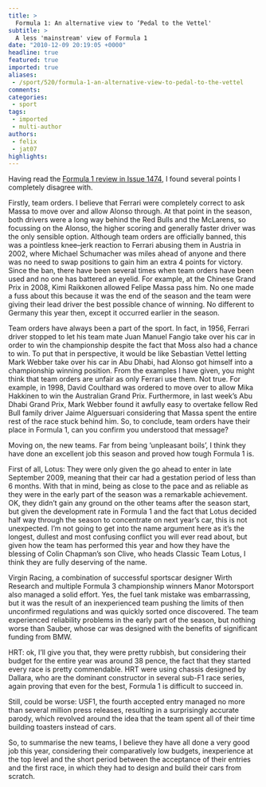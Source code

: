 ```yaml
---
title: >
  Formula 1: An alternative view to ‘Pedal to the Vettel'
subtitle: >
  A less 'mainstream' view of Formula 1
date: "2010-12-09 20:19:05 +0000"
headline: true
featured: true
imported: true
aliases:
 - /sport/520/formula-1-an-alternative-view-to-pedal-to-the-vettel
comments:
categories:
 - sport
tags:
 - imported
 - multi-author
authors:
 - felix
 - jat07
highlights:
---
```


Having read the [Formula 1 review in Issue 1474](http://felixonline.co.uk/sport/399/pedal-to-the-vettel/), I found several points I completely disagree with.

Firstly, team orders. I believe that Ferrari were completely correct to ask Massa to move over and allow Alonso through. At that point in the season, both drivers were a long way behind the Red Bulls and the McLarens, so focussing on the Alonso, the higher scoring and generally faster driver was the only sensible option. Although team orders are officially banned, this was a pointless knee–jerk reaction to Ferrari abusing them in Austria in 2002, where Michael Schumacher was miles ahead of anyone and there was no need to swap positions to gain him an extra 4 points for victory. Since the ban, there have been several times when team orders have been used and no one has battered an eyelid. For example, at the Chinese Grand Prix in 2008, Kimi Raikkonen allowed Felipe Massa pass him. No one made a fuss about this because it was the end of the season and the team were giving their lead driver the best possible chance of winning. No different to Germany this year then, except it occurred earlier in the season.

Team orders have always been a part of the sport. In fact, in 1956, Ferrari driver stopped to let his team mate Juan Manuel Fangio take over his car in order to win the championship despite the fact that Moss also had a chance to win. To put that in perspective, it would be like Sebastian Vettel letting Mark Webber take over his car in Abu Dhabi, had Alonso got himself into a championship winning position. From the examples I have given, you might think that team orders are unfair as only Ferrari use them. Not true. For example, in 1998, David Coulthard was ordered to move over to allow Mika Hakkinen to win the Australian Grand Prix. Furthermore, in last week’s Abu Dhabi Grand Prix, Mark Webber found it awfully easy to overtake fellow Red Bull family driver Jaime Alguersuari considering that Massa spent the entire rest of the race stuck behind him. So, to conclude, team orders have their place in Formula 1, can you confirm you understood that message?

Moving on, the new teams. Far from being ‘unpleasant boils’, I think they have done an excellent job this season and proved how tough Formula 1 is.

First of all, Lotus: They were only given the go ahead to enter in late September 2009, meaning that their car had a gestation period of less than 6 months. With that in mind, being as close to the pace and as reliable as they were in the early part of the season was a remarkable achievement. OK, they didn’t gain any ground on the other teams after the season start, but given the development rate in Formula 1 and the fact that Lotus decided half way through the season to concentrate on next year’s car, this is not unexpected. I’m not going to get into the name argument here as it’s the longest, dullest and most confusing conflict you will ever read about, but given how the team has performed this year and how they have the blessing of Colin Chapman’s son Clive, who heads Classic Team Lotus, I think they are fully deserving of the name.

Virgin Racing, a combination of successful sportscar designer Wirth Research and multiple Formula 3 championship winners Manor Motorsport also managed a solid effort. Yes, the fuel tank mistake was embarrassing, but it was the result of an inexperienced team pushing the limits of then unconfirmed regulations and was quickly sorted once discovered. The team experienced reliability problems in the early part of the season, but nothing worse than Sauber, whose car was designed with the benefits of significant funding from BMW.

HRT: ok, I’ll give you that, they were pretty rubbish, but considering their budget for the entire year was around 38 pence, the fact that they started every race is pretty commendable. HRT were using chassis designed by Dallara, who are the dominant constructor in several sub-F1 race series, again proving that even for the best, Formula 1 is difficult to succeed in.

Still, could be worse: USF1, the fourth accepted entry managed no more than several million press releases, resulting in a surprisingly accurate parody, which revolved around the idea that the team spent all of their time building toasters instead of cars.

So, to summarise the new teams, I believe they have all done a very good job this year, considering their comparatively low budgets, inexperience at the top level and the short period between the acceptance of their entries and the first race, in which they had to design and build their cars from scratch.
